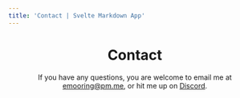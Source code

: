 ```yaml
---
title: 'Contact | Svelte Markdown App'
---
```


<script>
	import Header from '../components/Header.svelte'
</script>

<Header />

# Contact

If you have any questions, you are welcome to email me at emooring@pm.me, or hit me up on [Discord](https://discord.gg/D3pUzrbj32).
